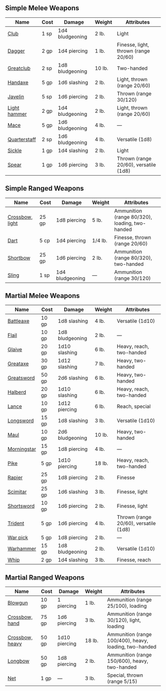 
## Simple Melee Weapons
| Name                                                                                         | Cost | Damage          | Weight | Attributes                            |
| -------------------------------------------------------------------------------------------- | ---- | --------------- | ------ | ------------------------------------- |
| [Club](https://roll20.net/compendium/dnd5e/Items:Club?expansion=0#content)                   | 1 sp | 1d4 bludgeoning | 2 lb.  | Light                                 |
| [Dagger](https://roll20.net/compendium/dnd5e/Items:Dagger?expansion=0#content)               | 2 gp | 1d4 piercing    | 1 lb.  | Finesse, light, thrown (range 20/60)  |
| [Greatclub](https://roll20.net/compendium/dnd5e/Items:Greatclub?expansion=0#content)         | 2 sp | 1d8 bludgeoning | 10 lb. | Two-handed                            |
| [Handaxe](https://roll20.net/compendium/dnd5e/Items:Handaxe?expansion=0#content)             | 5 gp | 1d6 slashing    | 2 lb.  | Light, thrown (range 20/60)           |
| [Javelin](https://roll20.net/compendium/dnd5e/Items:Javelin?expansion=0#content)             | 5 sp | 1d6 piercing    | 2 lb.  | Thrown (range 30/120)                 |
| [Light hammer](https://roll20.net/compendium/dnd5e/Items:Light%20Hammer?expansion=0#content) | 2 gp | 1d4 bludgeoning | 2 lb.  | Light, thrown (range 20/60)           |
| [Mace](https://roll20.net/compendium/dnd5e/Items:Mace?expansion=0#content)                   | 5 gp | 1d6 bludgeoning | 4 lb.  | —                                     |
| [Quarterstaff](https://roll20.net/compendium/dnd5e/Items:Quarterstaff?expansion=0#content)   | 2 sp | 1d6 bludgeoning | 4 lb.  | Versatile (1d8)                       |
| [Sickle](https://roll20.net/compendium/dnd5e/Items:Sickle?expansion=0#content)               | 1 gp | 1d4 slashing    | 2 lb.  | Light                                 |
| [Spear](https://roll20.net/compendium/dnd5e/Items:Spear?expansion=0#content)                 | 1 gp | 1d6 piercing    | 3 lb.  | Thrown (range 20/60), versatile (1d8) |

## Simple Ranged Weapons

| Name                                                                                              | Cost  | Damage          | Weight  | Attributes                                     |
| ------------------------------------------------------------------------------------------------- | ----- | --------------- | ------- | ---------------------------------------------- |
| [Crossbow, light](https://roll20.net/compendium/dnd5e/Items:Light%20Crossbow?expansion=0#content) | 25 gp | 1d8 piercing    | 5 lb.   | Ammunition (range 80/320), loading, two-handed |
| [Dart](https://roll20.net/compendium/dnd5e/Items:Dart?expansion=0#content)                        | 5 cp  | 1d4 piercing    | 1/4 lb. | Finesse, thrown (range 20/60)                  |
| [Shortbow](https://roll20.net/compendium/dnd5e/Items:Shortbow?expansion=0#content)                | 25 gp | 1d6 piercing    | 2 lb.   | Ammunition (range 80/320), two-handed          |
| [Sling](https://roll20.net/compendium/dnd5e/Items:Sling?expansion=0#content)                      | 1 sp  | 1d4 bludgeoning | —       | Ammunition (range 30/120)                      |

## Martial Melee Weapons
| Name                                                                                     | Cost  | Damage          | Weight | Attributes                            |
| ---------------------------------------------------------------------------------------- | ----- | --------------- | ------ | ------------------------------------- |
| [Battleaxe](https://roll20.net/compendium/dnd5e/Items:Battleaxe?expansion=0#content)     | 10 gp | 1d8 slashing    | 4 lb.  | Versatile (1d10)                      |
| [Flail](https://roll20.net/compendium/dnd5e/Items:Flail?expansion=0#content)             | 10 gp | 1d8 bludgeoning | 2 lb.  | —                                     |
| [Glaive](https://roll20.net/compendium/dnd5e/Items:Glaive?expansion=0#content)           | 20 gp | 1d10 slashing   | 6 lb.  | Heavy, reach, two-handed              |
| [Greataxe](https://roll20.net/compendium/dnd5e/Items:Greataxe?expansion=0#content)       | 30 gp | 1d12 slashing   | 7 lb.  | Heavy, two-handed                     |
| [Greatsword](https://roll20.net/compendium/dnd5e/Items:Greatsword?expansion=0#content)   | 50 gp | 2d6 slashing    | 6 lb.  | Heavy, two-handed                     |
| [Halberd](https://roll20.net/compendium/dnd5e/Items:Halberd?expansion=0#content)         | 20 gp | 1d10 slashing   | 6 lb.  | Heavy, reach, two-handed              |
| [Lance](https://roll20.net/compendium/dnd5e/Items:Lance?expansion=0#content)             | 10 gp | 1d12 piercing   | 6 lb.  | Reach, special                        |
| [Longsword](https://roll20.net/compendium/dnd5e/Items:Longsword?expansion=0#content)     | 15 gp | 1d8 slashing    | 3 lb.  | Versatile (1d10)                      |
| [Maul](https://roll20.net/compendium/dnd5e/Items:Maul?expansion=0#content)               | 10 gp | 2d6 bludgeoning | 10 lb. | Heavy, two-handed                     |
| [Morningstar](https://roll20.net/compendium/dnd5e/Items:Morningstar?expansion=0#content) | 15 gp | 1d8 piercing    | 4 lb.  | —                                     |
| [Pike](https://roll20.net/compendium/dnd5e/Items:Pike?expansion=0#content)               | 5 gp  | 1d10 piercing   | 18 lb. | Heavy, reach, two-handed              |
| [Rapier](https://roll20.net/compendium/dnd5e/Items:Rapier?expansion=0#content)           | 25 gp | 1d8 piercing    | 2 lb.  | Finesse                               |
| [Scimitar](https://roll20.net/compendium/dnd5e/Items:Scimitar?expansion=0#content)       | 25 gp | 1d6 slashing    | 3 lb.  | Finesse, light                        |
| [Shortsword](https://roll20.net/compendium/dnd5e/Items:Shortsword?expansion=0#content)   | 10 gp | 1d6 piercing    | 2 lb.  | Finesse, light                        |
| [Trident](https://roll20.net/compendium/dnd5e/Items:Trident?expansion=0#content)         | 5 gp  | 1d6 piercing    | 4 lb.  | Thrown (range 20/60), versatile (1d8) |
| [War pick](https://roll20.net/compendium/dnd5e/Items:War%20Pick?expansion=0#content)     | 5 gp  | 1d8 piercing    | 2 lb.  | —                                     |
| [Warhammer](https://roll20.net/compendium/dnd5e/Items:Warhammer?expansion=0#content)     | 15 gp | 1d8 bludgeoning | 2 lb.  | Versatile (1d10)                      |
| [Whip](https://roll20.net/compendium/dnd5e/Items:Whip?expansion=0#content)               | 2 gp  | 1d4 slashing    | 3 lb.  | Finesse, reach                        |

## Martial Ranged Weapons

| Name                                                                                              | Cost  | Damage        | Weight | Attributes                                             |
| ------------------------------------------------------------------------------------------------- | ----- | ------------- | ------ | ------------------------------------------------------ |
| [Blowgun](https://roll20.net/compendium/dnd5e/Items:Blowgun?expansion=0#content)                  | 10 gp | 1 piercing    | 1 lb.  | Ammunition (range 25/100), loading                     |
| [Crossbow, hand](https://roll20.net/compendium/dnd5e/Items:hand%20crossbow?expansion=0#content)   | 75 gp | 1d6 piercing  | 3 lb.  | Ammunition (range 30/120), light, loading              |
| [Crossbow, heavy](https://roll20.net/compendium/dnd5e/Items:heavy%20crossbow?expansion=0#content) | 50 gp | 1d10 piercing | 18 lb. | Ammunition (range 100/400), heavy, loading, two-handed |
| [Longbow](https://roll20.net/compendium/dnd5e/Items:Longbow?expansion=0#content)                  | 50 gp | 1d8 piercing  | 2 lb.  | Ammunition (range 150/600), heavy, two-handed          |
| [Net](https://roll20.net/compendium/dnd5e/Items:Net?expansion=0#content)                          | 1 gp  | —             | 3 lb.  | Special, thrown (range 5/15)                           |

